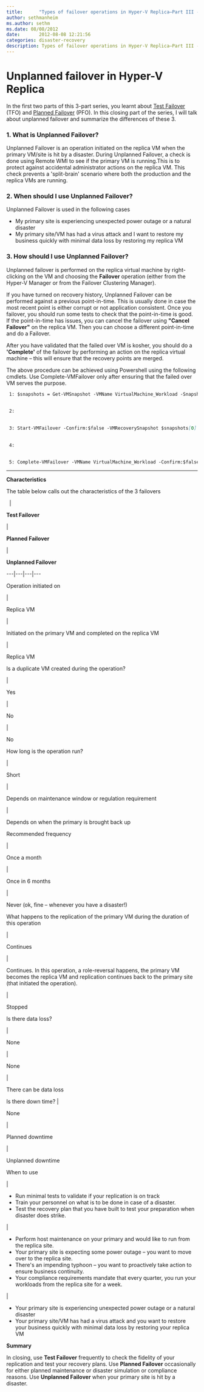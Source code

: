 ```yaml
---
title:      "Types of failover operations in Hyper-V Replica–Part III - Unplanned Failover"
author: sethmanheim
ms.author: sethm
ms.date: 08/08/2012
date:       2012-08-08 12:21:56
categories: disaster-recovery
description: Types of failover operations in Hyper-V Replica–Part III - Unplanned Failover
---
```

# Unplanned failover in Hyper-V Replica

In the first two parts of this 3-part series, you learnt about [Test Failover](https://blogs.technet.com/b/virtualization/archive/2012/07/26/types-of-failover-operations-in-hyper-v-replica.aspx) (TFO) and [Planned Failover](https://blogs.technet.com/b/virtualization/archive/2012/07/31/types-of-failover-operations-in-hyper-v-replica-part-ii-planned-failover.aspx) (PFO). In this closing part of the series, I will talk about unplanned failover and summarize the differences of these 3.

### 1\. What is Unplanned Failover? 

Unplanned Failover is an operation initiated on the replica VM when the primary VM/site is hit by a disaster. During Unplanned Failover, a check is done using Remote WMI to see if the primary VM is running.This is to protect against accidental administrator actions on the replica VM. This check prevents a 'split-brain' scenario where both the production and the replica VMs are running.

### 2\. When should I use Unplanned Failover? 

Unplanned Failover is used in the following cases 

  * My primary site is experiencing unexpected power outage or a natural disaster 
  * My primary site/VM has had a virus attack and I want to restore my business quickly with minimal data loss by restoring my replica VM



### 3\. How should I use Unplanned Failover?

Unplanned failover is performed on the replica virtual machine by right-clicking on the VM and choosing the **Failover** operation (either from the Hyper-V Manager or from the Failover Clustering Manager).

If you have turned on recovery history, Unplanned Failover can be performed against a previous point-in-time. This is usually done in case the most recent point is either corrupt or not application consistent. Once you failover, you should run some tests to check that the point-in-time is good. If the point-in-time has issues, you can cancel the failover using **"Cancel Failover"** on the replica VM. Then you can choose a different point-in-time and do a Failover.

After you have validated that the failed over VM is kosher, you should do a **'Complete'** of the failover by performing an action on the replica virtual machine – this will ensure that the recovery points are merged.

The above procedure can be achieved using Powershell using the following cmdlets. Use Complete-VMFailover only after ensuring that the failed over VM serves the purpose.
    
```markdown
 1: $snapshots = Get-VMSnapshot -VMName VirtualMachine_Workload -SnapshotType Replica
    
    
 2:  
    
    
 3: Start-VMFailover -Confirm:$false -VMRecoverySnapshot $snapshots[0]
    
    
 4:  
    
    
 5: Complete-VMFailover -VMName VirtualMachine_Workload -Confirm:$false
```

****

**Characteristics**

The table below calls out the characteristics of the 3 failovers 

  | 

**Test Failover**

| 

**Planned Failover**

| 

**Unplanned Failover**  
  
---|---|---|---  
  
Operation initiated on

| 

Replica VM

| 

Initiated on the primary VM and completed on the replica VM

| 

Replica VM  
  
Is a duplicate VM created during the operation?

| 

Yes

| 

No

| 

No  
  
How long is the operation run?

| 

Short

| 

Depends on maintenance window or regulation requirement

| 

Depends on when the primary is brought back up  
  
Recommended frequency

| 

Once a month

| 

Once in 6 months

| 

Never (ok, fine – whenever you have a disaster!)  
  
What happens to the replication of the primary VM during the duration of this operation

| 

Continues

| 

Continues. In this operation, a role-reversal happens, the primary VM becomes the replica VM and replication continues back to the primary site (that initiated the operation).

| 

Stopped  
  
Is there data loss?

| 

None

| 

None

| 

There can be data loss  
  
Is there down time? | 

None

| 

Planned downtime

| 

Unplanned downtime  
  
When to use

| 

  * Run minimal tests to validate if your replication is on track 
  * Train your personnel on what is to be done in case of a disaster. 
  * Test the recovery plan that you have built to test your preparation when disaster does strike. 

| 

  * Perform host maintenance on your primary and would like to run from the replica site.
  * Your primary site is expecting some power outage – you want to move over to the replica site.
  * There's an impending typhoon – you want to proactively take action to ensure business continuity.
  * Your compliance requirements mandate that every quarter, you run your workloads from the replica site for a week.

| 

  * Your primary site is experiencing unexpected power outage or a natural disaster 
  * Your primary site/VM has had a virus attack and you want to restore your business quickly with minimal data loss by restoring your replica VM

  
  
**Summary**

In closing, use **Test Failover** frequently to check the fidelity of your replication and test your recovery plans. Use **Planned Failover** occasionally for either planned maintenance or disaster simulation or compliance reasons. Use **Unplanned Failover** when your primary site is hit by a disaster.
